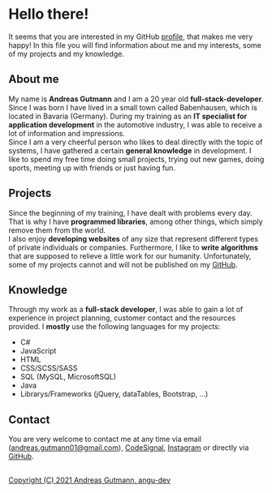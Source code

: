 # Hello there!
It seems that you are interested in my GitHub [profile](https://github.com/angu-dev), that makes me very happy! In this file you will find information about me and my interests, some of my projects and my knowledge.

## About me
My name is **Andreas Gutmann** and I am a 20 year old **full-stack-developer**.  Since I was born I have lived in a small town called Babenhausen, which is located in Bavaria (Germany). 
During my training as an **IT specialist for application development** in the automotive industry, I was able to receive a lot of information and impressions.  
Since I am a very cheerful person who likes to deal directly with the topic of systems, I have gathered a certain **general knowledge** in development. 
I like to spend my free time doing small projects, trying out new games, doing sports, meeting up with friends or just having fun.

## Projects
Since the beginning of my training, I have dealt with problems every day. That is why I have **programmed libraries**, among other things, which simply remove them from the world.  
I also enjoy **developing websites** of any size that represent different types of private individuals or companies. Furthermore, I like to **write algorithms** that are supposed to relieve a little work for our humanity. Unfortunately, some of my projects cannot and will not be published on my [GitHub](https://github.com/angu-dev?tab=repositories).

## Knowledge
Through my work as a **full-stack developer**, I was able to gain a lot of experience in project planning, customer contact and the resources provided.
I **mostly** use the following languages for my projects:
- C#
- JavaScript
- HTML
- CSS/SCSS/SASS
- SQL (MySQL, MicrosoftSQL)
- Java
- Librarys/Frameworks (jQuery, dataTables, Bootstrap, ...)

## Contact
You are very welcome to contact me at any time via email (andreas.gutmann01@gmail.com), [CodeSignal](https://app.codesignal.com/profile/angu-dev), [Instagram](https://www.instagram.com/cap.exe/) or directly via [GitHub](https://github.com/angu-dev).

##
[Copyright (C) 2021 Andreas Gutmann, angu-dev](https://github.com/angu-dev/angu-dev/blob/main/LICENSE)
